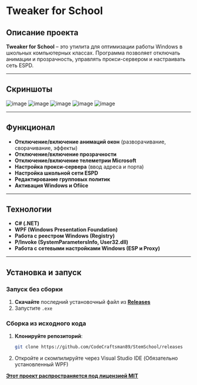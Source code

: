 ﻿# Tweaker for School

## Описание проекта
**Tweaker for School** – это утилита для оптимизации работы Windows в школьных компьютерных классах. Программа позволяет отключать анимации и прозрачность, управлять прокси-сервером и настраивать сеть ESPD.

---

## Cкриншоты
![image]()
![image]()
![image]()
![image]()
![image]()

---

## Функционал
- **Отключение/включение анимаций окон** (разворачивание, сворачивание, эффекты)  
- **Отключение/включение прозрачности**  
- **Отключение/включение телеметрии Microsoft**  
- **Настройка прокси-сервера** (ввод адреса и порта)  
- **Настройка школьной сети ESPD**
- **Редактирование групповых политик**
- **Активация Windows и Ofiice**

---

## Технологии
- **C# (.NET)**
- **WPF (Windows Presentation Foundation)**
- **Работа с реестром Windows (Registry)**
- **P/Invoke (SystemParametersInfo, User32.dll)**
- **Работа с сетевыми настройками Windows (ESP и Proxy)**

---

## Установка и запуск
### Запуск без сборки
1. **Скачайте** последний установочный файл из **[Releases](https://github.com/CodeCraftsman89/StemSchool/releases)**
2. Запустите `.exe`

### Сборка из исходного кода
1. **Клонируйте репозиторий**:
   ```sh
   git clone https://github.com/CodeCraftsman89/StemSchool/releases
2. Откройте и скомпилируйте через Visual Studio IDE (Обязательно установленный WPF)


**[Этот проект распространяется под лицензией MIT](https://github.com/CodeCraftsman89/StemSchool/blob/master/LICENSE.txt)**